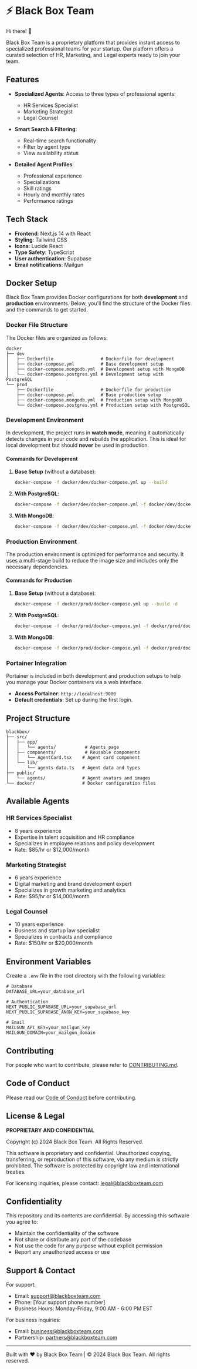 # ⚡ Black Box Team

Hi there! 👋

Black Box Team is a proprietary platform that provides instant access to specialized professional teams for your startup. Our platform offers a curated selection of HR, Marketing, and Legal experts ready to join your team.

## Features

- **Specialized Agents**: Access to three types of professional agents:

  - HR Services Specialist
  - Marketing Strategist
  - Legal Counsel

- **Smart Search & Filtering**:

  - Real-time search functionality
  - Filter by agent type
  - View availability status

- **Detailed Agent Profiles**:
  - Professional experience
  - Specializations
  - Skill ratings
  - Hourly and monthly rates
  - Performance ratings

## Tech Stack

- **Frontend**: Next.js 14 with React
- **Styling**: Tailwind CSS
- **Icons**: Lucide React
- **Type Safety**: TypeScript
- **User authentication**: Supabase
- **Email notifications**: Mailgun

## Docker Setup

Black Box Team provides Docker configurations for both **development** and **production** environments. Below, you'll find the structure of the Docker files and the commands to get started.

### Docker File Structure

The Docker files are organized as follows:

```
docker
├── dev
│   ├── Dockerfile                  # Dockerfile for development
│   ├── docker-compose.yml          # Base development setup
│   ├── docker-compose.mongodb.yml  # Development setup with MongoDB
│   └── docker-compose.postgres.yml # Development setup with PostgreSQL
└── prod
    ├── Dockerfile                  # Dockerfile for production
    ├── docker-compose.yml          # Base production setup
    ├── docker-compose.mongodb.yml  # Production setup with MongoDB
    └── docker-compose.postgres.yml # Production setup with PostgreSQL
```

### Development Environment

In development, the project runs in **watch mode**, meaning it automatically detects changes in your code and rebuilds the application. This is ideal for local development but should **never** be used in production.

#### Commands for Development

1. **Base Setup** (without a database):

   ```bash
   docker-compose -f docker/dev/docker-compose.yml up --build
   ```

2. **With PostgreSQL**:

   ```bash
   docker-compose -f docker/dev/docker-compose.yml -f docker/dev/docker-compose.postgres.yml up --build
   ```

3. **With MongoDB**:
   ```bash
   docker-compose -f docker/dev/docker-compose.yml -f docker/dev/docker-compose.mongodb.yml up --build
   ```

### Production Environment

The production environment is optimized for performance and security. It uses a multi-stage build to reduce the image size and includes only the necessary dependencies.

#### Commands for Production

1. **Base Setup** (without a database):

   ```bash
   docker-compose -f docker/prod/docker-compose.yml up --build -d
   ```

2. **With PostgreSQL**:

   ```bash
   docker-compose -f docker/prod/docker-compose.yml -f docker/prod/docker-compose.postgres.yml up --build -d
   ```

3. **With MongoDB**:
   ```bash
   docker-compose -f docker/prod/docker-compose.yml -f docker/prod/docker-compose.mongodb.yml up --build -d
   ```

### Portainer Integration

Portainer is included in both development and production setups to help you manage your Docker containers via a web interface.

- **Access Portainer**: `http://localhost:9000`
- **Default credentials**: Set up during the first login.

## Project Structure

```
blackbox/
├── src/
│   ├── app/
│   │   └── agents/           # Agents page
│   ├── components/           # Reusable components
│   │   └── AgentCard.tsx    # Agent card component
│   └── lib/
│       └── agents-data.ts   # Agent data and types
├── public/
│   └── agents/              # Agent avatars and images
└── docker/                  # Docker configuration files
```

## Available Agents

### HR Services Specialist

- 8 years experience
- Expertise in talent acquisition and HR compliance
- Specializes in employee relations and policy development
- Rate: $85/hr or $12,000/month

### Marketing Strategist

- 6 years experience
- Digital marketing and brand development expert
- Specializes in growth marketing and analytics
- Rate: $95/hr or $14,000/month

### Legal Counsel

- 10 years experience
- Business and startup law specialist
- Specializes in contracts and compliance
- Rate: $150/hr or $20,000/month

## Environment Variables

Create a `.env` file in the root directory with the following variables:

```env
# Database
DATABASE_URL=your_database_url

# Authentication
NEXT_PUBLIC_SUPABASE_URL=your_supabase_url
NEXT_PUBLIC_SUPABASE_ANON_KEY=your_supabase_key

# Email
MAILGUN_API_KEY=your_mailgun_key
MAILGUN_DOMAIN=your_mailgun_domain
```

## Contributing

For people who want to contribute, please refer to [CONTRIBUTING.md](CONTRIBUTING.md).

## Code of Conduct

Please read our [Code of Conduct](CODE_OF_CONDUCT.md) before contributing.

## License & Legal

**PROPRIETARY AND CONFIDENTIAL**

Copyright (c) 2024 Black Box Team. All Rights Reserved.

This software is proprietary and confidential. Unauthorized copying, transferring, or reproduction of this software, via any medium is strictly prohibited. The software is protected by copyright law and international treaties.

For licensing inquiries, please contact: legal@blackboxteam.com

## Confidentiality

This repository and its contents are confidential. By accessing this software you agree to:

- Maintain the confidentiality of the software
- Not share or distribute any part of the codebase
- Not use the code for any purpose without explicit permission
- Report any unauthorized access or use

## Support & Contact

For support:
- Email: support@blackboxteam.com
- Phone: [Your support phone number]
- Business Hours: Monday-Friday, 9:00 AM - 6:00 PM EST

For business inquiries:
- Email: business@blackboxteam.com
- Partnership: partners@blackboxteam.com

---

Built with ❤️ by Black Box Team | © 2024 Black Box Team. All rights reserved.
